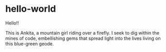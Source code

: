 # hello-world

Hello!!

This is Ankita, a mountain girl riding over a firefly.
I seek to dig within the mines of code, embellishing gems that spread light into the lives living on this blue-green geode.
